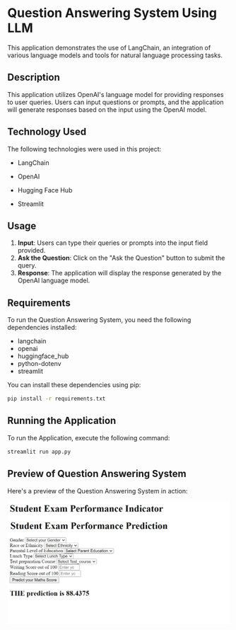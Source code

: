 # Question Answering System Using LLM

This application demonstrates the use of LangChain, an integration of various language models and tools for natural language processing tasks.

## Description

This application utilizes OpenAI's language model for providing responses to user queries. Users can input questions or prompts, and the application will generate responses based on the input using the OpenAI model.

## Technology Used

The following technologies were used in this project:

- LangChain

- OpenAI

- Hugging Face Hub

- Streamlit

## Usage

1. **Input**: Users can type their queries or prompts into the input field provided.
2. **Ask the Question**: Click on the "Ask the Question" button to submit the query.
3. **Response**: The application will display the response generated by the OpenAI language model.

## Requirements

To run the Question Answering System, you need the following dependencies installed:

- langchain
- openai
- huggingface_hub
- python-dotenv
- streamlit

You can install these dependencies using pip:

```bash
pip install -r requirements.txt
```

## Running the Application

To run the Application, execute the following command:

```bash
streamlit run app.py
```

## Preview of Question Answering System 

Here's a preview of the Question Answering System in action:

![Question Answering System Screenshot](https://github.com/SahilChowkekar/Student-Performance-Indicator/blob/master/img/Screenshot.png)
